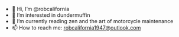 - 👋 Hi, I’m @robcalifornia
- 👀 I’m interested in dundermuffin
- 🌱 I’m currently reading zen and the art of motorcycle maintenance
- 📫 How to reach me: robcalifornia1947@outlook.com

<!---
robcalifornia/robcalifornia is a ✨ special ✨ repository because its `README.md` (this file) appears on your GitHub profile.
You can click the Preview link to take a look at your changes.
--->
